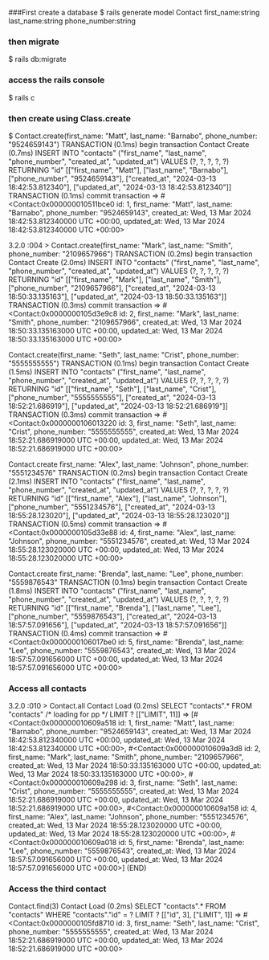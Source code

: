 ###First create a database
$ rails generate model Contact first_name:string last_name:string  phone_number:string
### then migrate
$ rails db:migrate
### access the rails console
$ rails c 
### then create using Class.create
$ Contact.create(first_name: "Matt", last_name: "Barnabo", phone_number: "9524659143")
  TRANSACTION (0.1ms)  begin transaction
  Contact Create (0.7ms)  INSERT INTO "contacts" ("first_name", "last_name", "phone_number", "created_at", "updated_at") VALUES (?, ?, ?, ?, ?) RETURNING "id"  [["first_name", "Matt"], ["last_name", "Barnabo"], ["phone_number", "9524659143"], ["created_at", "2024-03-13 18:42:53.812340"], ["updated_at", "2024-03-13 18:42:53.812340"]]
  TRANSACTION (0.1ms)  commit transaction
 => 
  #<Contact:0x000000010511bce0
 id: 1,
 first_name: "Matt",
 last_name: "Barnabo",
 phone_number: "9524659143",
 created_at: Wed, 13 Mar 2024 18:42:53.812340000 UTC +00:00,
 updated_at: Wed, 13 Mar 2024 18:42:53.812340000 UTC +00:00> 



3.2.0 :004 > Contact.create(first_name: "Mark", last_name: "Smith", phone_number: "2109657966")
  TRANSACTION (0.2ms)  begin transaction
  Contact Create (2.0ms)  INSERT INTO "contacts" ("first_name", "last_name", "phone_number", "created_at", "updated_at") VALUES (?, ?, ?, ?, ?) RETURNING "id"  [["first_name", "Mark"], ["last_name", "Smith"], ["phone_number", "2109657966"], ["created_at", "2024-03-13 18:50:33.135163"], ["updated_at", "2024-03-13 18:50:33.135163"]]
  TRANSACTION (0.3ms)  commit transaction
  => 
  #<Contact:0x0000000105d3e9c8
  id: 2,
  first_name: "Mark",
  last_name: "Smith",
  phone_number: "2109657966",
  created_at: Wed, 13 Mar 2024 18:50:33.135163000 UTC +00:00,
  updated_at: Wed, 13 Mar 2024 18:50:33.135163000 UTC +00:00> 



   Contact.create(first_name: "Seth", last_name: "Crist", phone_number: "5555555555")
  TRANSACTION (0.1ms)  begin transaction
  Contact Create (1.5ms)  INSERT INTO "contacts" ("first_name", "last_name", "phone_number", "created_at", "updated_at") VALUES (?, ?, ?, ?, ?) RETURNING "id"  [["first_name", "Seth"], ["last_name", "Crist"], ["phone_number", "5555555555"], ["created_at", "2024-03-13 18:52:21.686919"], ["updated_at", "2024-03-13 18:52:21.686919"]]
  TRANSACTION (0.3ms)  commit transaction
  => 
  #<Contact:0x0000000106013220
  id: 3,
  first_name: "Seth",
  last_name: "Crist",
  phone_number: "5555555555",
  created_at: Wed, 13 Mar 2024 18:52:21.686919000 UTC +00:00,
  updated_at: Wed, 13 Mar 2024 18:52:21.686919000 UTC +00:00> 


   Contact.create first_name: "Alex", last_name: "Johnson", phone_number: "5551234576"
  TRANSACTION (0.2ms)  begin transaction
  Contact Create (2.1ms)  INSERT INTO "contacts" ("first_name", "last_name", "phone_number", "created_at", "updated_at") VALUES (?, ?, ?, ?, ?) RETURNING "id"  [["first_name", "Alex"], ["last_name", "Johnson"], ["phone_number", "5551234576"], ["created_at", "2024-03-13 18:55:28.123020"], ["updated_at", "2024-03-13 18:55:28.123020"]]
  TRANSACTION (0.5ms)  commit transaction
  => 
  #<Contact:0x0000000105d33e88
  id: 4,
  first_name: "Alex",
  last_name: "Johnson",
  phone_number: "5551234576",
  created_at: Wed, 13 Mar 2024 18:55:28.123020000 UTC +00:00,
  updated_at: Wed, 13 Mar 2024 18:55:28.123020000 UTC +00:00> 


  Contact.create first_name: "Brenda", last_name: "Lee", phone_number: "5559876543"
  TRANSACTION (0.1ms)  begin transaction
  Contact Create (1.8ms)  INSERT INTO "contacts" ("first_name", "last_name", "phone_number", "created_at", "updated_at") VALUES (?, ?, ?, ?, ?) RETURNING "id"  [["first_name", "Brenda"], ["last_name", "Lee"], ["phone_number", "5559876543"], ["created_at", "2024-03-13 18:57:57.091656"], ["updated_at", "2024-03-13 18:57:57.091656"]]
  TRANSACTION (0.4ms)  commit transaction
  => 
  #<Contact:0x0000000106017be0
  id: 5,
  first_name: "Brenda",
  last_name: "Lee",
  phone_number: "5559876543",
  created_at: Wed, 13 Mar 2024 18:57:57.091656000 UTC +00:00,
  updated_at: Wed, 13 Mar 2024 18:57:57.091656000 UTC +00:00> 


 ### Access all contacts
 3.2.0 :010 > Contact.all
  Contact Load (0.2ms)  SELECT "contacts".* FROM "contacts" /* loading for pp */ LIMIT ?  [["LIMIT", 11]]
 => 
[#<Contact:0x000000010609a518
  id: 1,
  first_name: "Matt",
  last_name: "Barnabo",
  phone_number: "9524659143",
  created_at: Wed, 13 Mar 2024 18:42:53.812340000 UTC +00:00,
  updated_at: Wed, 13 Mar 2024 18:42:53.812340000 UTC +00:00>,
 #<Contact:0x000000010609a3d8
  id: 2,
  first_name: "Mark",
  last_name: "Smith",
  phone_number: "2109657966",
  created_at: Wed, 13 Mar 2024 18:50:33.135163000 UTC +00:00,
  updated_at: Wed, 13 Mar 2024 18:50:33.135163000 UTC +00:00>,
 #<Contact:0x000000010609a298
  id: 3,
  first_name: "Seth",
  last_name: "Crist",
  phone_number: "5555555555",
  created_at: Wed, 13 Mar 2024 18:52:21.686919000 UTC +00:00,
  updated_at: Wed, 13 Mar 2024 18:52:21.686919000 UTC +00:00>,
 #<Contact:0x000000010609a158
  id: 4,
  first_name: "Alex",
  last_name: "Johnson",
  phone_number: "5551234576",
  created_at: Wed, 13 Mar 2024 18:55:28.123020000 UTC +00:00,
  updated_at: Wed, 13 Mar 2024 18:55:28.123020000 UTC +00:00>,
 #<Contact:0x000000010609a018
  id: 5,
  first_name: "Brenda",
  last_name: "Lee",
  phone_number: "5559876543",
  created_at: Wed, 13 Mar 2024 18:57:57.091656000 UTC +00:00,
  updated_at: Wed, 13 Mar 2024 18:57:57.091656000 UTC +00:00>] 
(END)

### Access the third contact 
Contact.find(3)
  Contact Load (0.2ms)  SELECT "contacts".* FROM "contacts" WHERE "contacts"."id" = ? LIMIT ?  [["id", 3], ["LIMIT", 1]]
 => 
#<Contact:0x0000000105fd8710
 id: 3,
 first_name: "Seth",
 last_name: "Crist",
 phone_number: "5555555555",
 created_at: Wed, 13 Mar 2024 18:52:21.686919000 UTC +00:00,
 updated_at: Wed, 13 Mar 2024 18:52:21.686919000 UTC +00:00> 

###